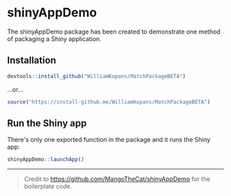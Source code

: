 # shinyAppDemo

The shinyAppDemo package has been created to demonstrate one method of packaging a Shiny application.

## Installation

``` r
devtools::install_github("WilliamKopans/MatchPackageBETA")
```

...or...

``` r
source("https://install-github.me/WilliamKopans/MatchPackageBETA")
```

## Run the Shiny app

There's only one exported function in the package and it runs the Shiny app:

``` r
shinyAppDemo::launchApp()
```

---


> Credit to https://github.com/MangoTheCat/shinyAppDemo for the boilerplate code.

